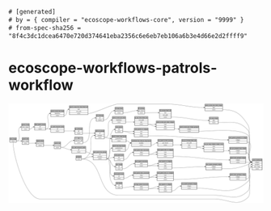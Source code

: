 ```
# [generated]
# by = { compiler = "ecoscope-workflows-core", version = "9999" }
# from-spec-sha256 = "8f4c3dc1dcea6470e720d374641eba2356c6e6eb7eb106a6b3e4d66e2d2ffff9"

```
# ecoscope-workflows-patrols-workflow

![](graph.png)

